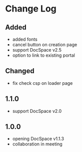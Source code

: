 # Change Log


##
## Added
- added fonts
- cancel button on creation page
- support DocSpace v2.5
- option to link to existing portal

## Changed
- fix check csp on loader page

## 1.1.0
- support DocSpace v2.0

## 1.0.0
- opening DocSpace v1.1.3
- collaboration in meeting
